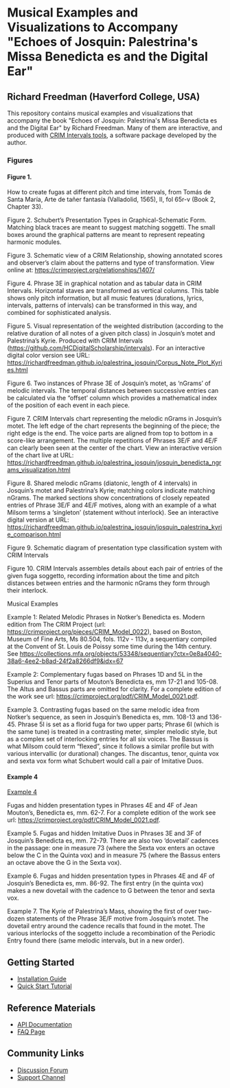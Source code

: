 

# Musical Examples and Visualizations to Accompany "Echoes of Josquin:  Palestrina's Missa Benedicta es and the Digital Ear"

## Richard Freedman (Haverford College, USA)

This repository contains musical examples and visualizations that accompany the book "Echoes of Josquin: Palestrina's Missa Benedicta es and the Digital Ear" by Richard Freedman. Many of them are interactive, and produced with [CRIM Intervals tools](https://github.com/HCDigitalScholarship/intervals), a software package developed by the author. 

### Figures 

#### Figure 1.  
How to create fugas at different pitch and time intervals, from Tomás de Santa María, Arte de tañer fantasía (Valladolid, 1565), II, fol 65r-v (Book 2, Chapter 33).

Figure 2.  Schubert’s Presentation Types in Graphical-Schematic Form.  Matching black traces are meant to suggest matching soggetti.  The small boxes around the graphical patterns are meant to represent repeating harmonic modules.

Figure 3.  Schematic view of a CRIM Relationship, showing annotated scores and observer’s claim about the patterns and type of transformation.  View online at:  https://crimproject.org/relationships/1407/ 


Figure 4. Phrase 3E in graphical notation and as tabular data in CRIM Intervals.  Horizontal staves are transformed as vertical columns. This table shows only pitch information, but all music features (durations, lyrics, intervals, patterns of intervals) can be transformed in this way, and combined for sophisticated analysis.

Figure 5.  Visual representation of the weighted distribution (according to the relative duration of all notes of a given pitch class) in Josquin’s motet and Palestrina’s Kyrie.  Produced with CRIM Intervals (https://github.com/HCDigitalScholarship/intervals). For an interactive digital color version see URL: https://richardfreedman.github.io/palestrina_josquin/Corpus_Note_Plot_Kyries.html

Figure 6.  Two instances of Phrase 3E of Josquin’s motet, as ‘nGrams’ of melodic intervals.  The temporal distances between successive entries can be calculated via the “offset’ column which provides a mathematical index of the position of each event in each piece.

Figure 7.  CRIM Intervals chart representing the melodic nGrams in Josquin’s motet.  The left edge of the chart represents the beginning of the piece; the right edge is the end.  The voice parts are aligned from top to bottom in a score-like arrangement.  The multiple repetitions of Phrases 3E/F and 4E/F can clearly been seen at the center of the chart. View an interactive version of the chart live at URL:  https://richardfreedman.github.io/palestrina_josquin/josquin_benedicta_ngrams_visualization.html



Figure 8.  Shared melodic nGrams (diatonic, length of 4 intervals) in Josquin’s motet and Palestrina’s Kyrie; matching colors indicate matching nGrams. The marked sections show concentrations of closely repeated entries of Phrase 3E/F and 4E/F motives, along with an example of a what Milsom terms a ‘singleton’ (statement without interlock).  See an interactive digital version at URL:  https://richardfreedman.github.io/palestrina_josquin/josquin_palestrina_kyrie_comparison.html

Figure 9.  Schematic diagram of presentation type classification system with CRIM Intervals

Figure 10.  CRIM Intervals assembles details about each pair of entries of the given fuga soggetto, recording information about the time and pitch distances between entries and the harmonic nGrams they form through their interlock.


Musical Examples

Example 1:  Related Melodic Phrases in Notker’s Benedicta es.  Modern edition from The CRIM Project (url: https://crimproject.org/pieces/CRIM_Model_0022), based on Boston, Museum of Fine Arts, Ms 80.504, fols. 112v - 113v, a sequentiary compiled at the Convent of St. Louis de Poissy some time during the 14th century.  See https://collections.mfa.org/objects/53348/sequentiary?ctx=0e8a4040-38a6-4ee2-b8ad-24f2a8266df9&idx=67

Example 2:  Complementary fugas based on Phrases 1D and 5L in the Superius and Tenor parts of  Mouton’s Benedicta es, mm 17-21 and 105-08.  The Altus and Bassus parts are omitted for clarity.  For a complete edition of the work see url:  https://crimproject.org/pdf/CRIM_Model_0021.pdf. 

Example 3.  Contrasting fugas based on the same melodic idea from Notker’s sequence, as seen in Josquin’s Benedicta es, mm. 108-13 and 136-45.  Phrase 5I is set as a florid fuga for two upper parts; Phrase 6I (which is the same tune) is treated in a contrasting meter, simpler melodic style, but as a complex set of interlocking entries for all six voices. The Bassus is what Milsom could term “flexed”, since it follows a similar profile but with various intervallic (or durational) changes. The discantus, tenor, quinta vox and sexta vox form what Schubert would call a pair of Imitative Duos. 

#### Example 4

<a href="{{ site.baseurl }}/palestrina_josquin/Ex_04_Mouton_Phrase_4A.svg">
    Example 4
</a>

Fugas and hidden presentation types in Phrases 4E and 4F of Jean Mouton’s, Benedicta es, mm. 62-7. For a complete edition of the work see url:  https://crimproject.org/pdf/CRIM_Model_0021.pdf. 

Example 5. Fugas and hidden Imitative Duos in Phrases 3E and 3F of Josquin’s Benedicta es, mm. 72-79.   There are also two ‘dovetail’ cadences in the passage:  one in measure 73 (where the Sexta vox enters an octave below the C in the Quinta vox) and in measure 75 (where the Bassus enters an octave above the G in the Sexta vox).

Example 6. Fugas and hidden presentation types in Phrases 4E and 4F of Josquin’s Benedicta es, mm. 86-92.  The first entry (in the quinta vox) makes a new dovetail with the cadence to G between the tenor and sexta vox.


Example 7.  The Kyrie of Palestrina’s Mass, showing the first of over two-dozen statements of the Phrase 3E/F motive from Josquin’s motet.  The dovetail entry around the cadence recalls that found in the motet.  The various interlocks of the soggetto include a recombination of the Periodic Entry found there (same melodic intervals, but in a new order).



## Getting Started
- [Installation Guide](https://example.com/install)
- [Quick Start Tutorial](https://example.com/tutorial)

## Reference Materials
- [API Documentation](https://api.example.com/docs)
- [FAQ Page](https://example.com/faq)

## Community Links
- [Discussion Forum](https://forum.example.com)
- [Support Channel](https://support.example.com)